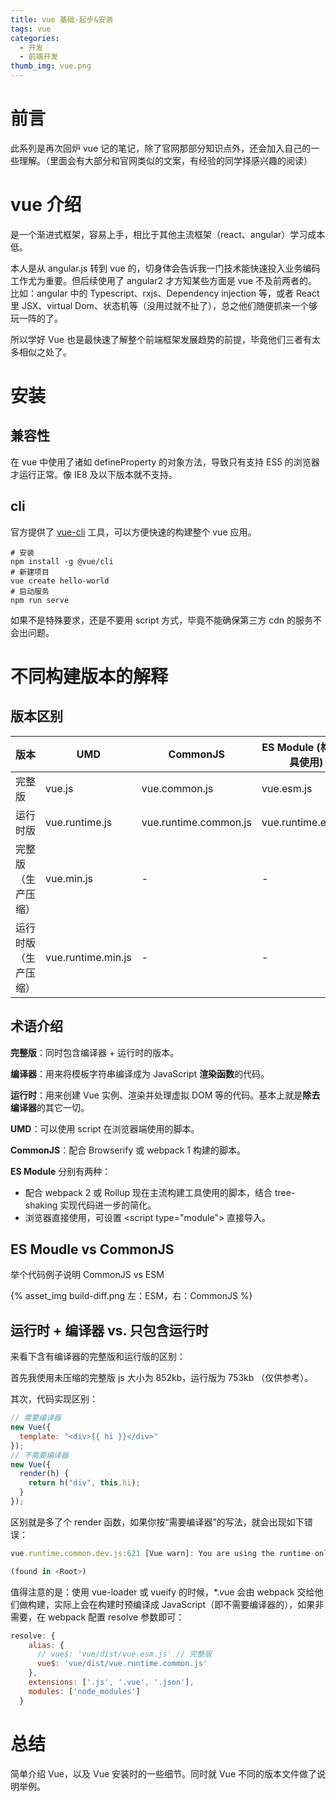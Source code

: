 ```yaml
---
title: vue 基础-起步&安装
tags: vue
categories:
  - 开发
  - 前端开发
thumb_img: vue.png
---
```


# 前言

此系列是再次回炉 vue 记的笔记，除了官网那部分知识点外，还会加入自己的一些理解。（里面会有大部分和官网类似的文案，有经验的同学择感兴趣的阅读）

# vue 介绍

是一个渐进式框架，容易上手，相比于其他主流框架（react、angular）学习成本低。

本人是从 angular.js 转到 vue 的，切身体会告诉我一门技术能快速投入业务编码工作尤为重要。但后续使用了 angular2 才方知某些方面是 vue 不及前两者的。比如：angular 中的 Typescript、rxjs、Dependency injection 等，或者 React 里 JSX、virtual Dom、状态机等（没用过就不扯了），总之他们随便抓来一个够玩一阵的了。

所以学好 Vue 也是最快速了解整个前端框架发展趋势的前提，毕竟他们三者有太多相似之处了。

# 安装

## 兼容性

在 vue 中使用了诸如 defineProperty 的对象方法，导致只有支持 ES5 的浏览器才运行正常。像 IE8 及以下版本就不支持。

## cli

官方提供了 [vue-cli](https://cli.vuejs.org/) 工具，可以方便快速的构建整个 vue 应用。

```shell
# 安装
npm install -g @vue/cli
# 新建项目
vue create hello-world
# 启动服务
npm run serve
```

如果不是特殊要求，还是不要用 script 方式，毕竟不能确保第三方 cdn 的服务不会出问题。

# 不同构建版本的解释

## 版本区别

| 版本                 | UMD                | CommonJS              | ES Module (构建工具使用) | ES Module (用于浏览器) |
| -------------------- | ------------------ | --------------------- | ------------------------ | ---------------------- |
| 完整版               | vue.js             | vue.common.js         | vue.esm.js               | vue.esm.browser.js     |
| 运行时版             | vue.runtime.js     | vue.runtime.common.js | vue.runtime.esm.js       | -                      |
| 完整版（生产压缩）   | vue.min.js         | -                     | -                        | vue.esm.browser.min.js |
| 运行时版（生产压缩） | vue.runtime.min.js | -                     | -                        | -                      |

## 术语介绍

**完整版**：同时包含编译器 + 运行时的版本。

**编译器**：用来将模板字符串编译成为 JavaScript **渲染函数**的代码。

**运行时**：用来创建 Vue 实例、渲染并处理虚拟 DOM 等的代码。基本上就是**除去编译器**的其它一切。

**UMD**：可以使用 script 在浏览器端使用的脚本。

**CommonJS**：配合 Browserify 或 webpack 1 构建的脚本。

**ES Module** 分别有两种：

- 配合 webpack 2 或 Rollup 现在主流构建工具使用的脚本，结合 tree-shaking 实现代码进一步的简化。
- 浏览器直接使用，可设置 <script type="module"\> 直接导入。

## ES Moudle vs CommonJS

举个代码例子说明 CommonJS vs ESM

{% asset_img build-diff.png 左：ESM，右：CommonJS %}

## 运行时 + 编译器 vs. 只包含运行时

来看下含有编译器的完整版和运行版的区别：

首先我使用未压缩的完整版 js 大小为 852kb，运行版为 753kb （仅供参考）。

其次，代码实现区别：

```js
// 需要编译器
new Vue({
  template: "<div>{{ hi }}</div>"
});
// 不需要编译器
new Vue({
  render(h) {
    return h("div", this.hi);
  }
});
```

区别就是多了个 render 函数，如果你按“需要编译器”的写法，就会出现如下错误：

```js
vue.runtime.common.dev.js:621 [Vue warn]: You are using the runtime-only build of Vue where the template compiler is not available. Either pre-compile the templates into render functions, or use the compiler-included build.

(found in <Root>)
```

值得注意的是：使用 vue-loader 或 vueify 的时候，\*.vue 会由 webpack 交给他们做构建，实际上会在构建时预编译成 JavaScript（即不需要编译器的），如果非需要，在 webpack 配置 resolve 参数即可：

```js
resolve: {
    alias: {
      // vue$: 'vue/dist/vue.esm.js' // 完整版
      vue$: 'vue/dist/vue.runtime.common.js'
    },
    extensions: ['.js', '.vue', '.json'],
    modules: ['node_modules']
  }
```

# 总结

简单介绍 Vue，以及 Vue 安装时的一些细节。同时就 Vue 不同的版本文件做了说明举例。
